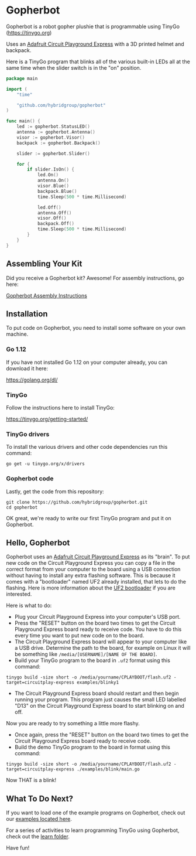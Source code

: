 # Gopherbot

Gopherbot is a robot gopher plushie that is programmable using TinyGo (https://tinygo.org)

Uses an [Adafruit Circuit Playground Express](https://www.adafruit.com/product/3333) with a 3D printed helmet and backpack.

Here is a TinyGo program that blinks all of the various built-in LEDs all at the same time when the slider switch is in the "on" position.

```go
package main

import (
	"time"

	"github.com/hybridgroup/gopherbot"
)

func main() {
	led := gopherbot.StatusLED()
	antenna := gopherbot.Antenna()
	visor := gopherbot.Visor()
	backpack := gopherbot.Backpack()

	slider := gopherbot.Slider()

	for {
		if slider.IsOn() {
			led.On()
			antenna.On()
			visor.Blue()
			backpack.Blue()
			time.Sleep(500 * time.Millisecond)

			led.Off()
			antenna.Off()
			visor.Off()
			backpack.Off()
			time.Sleep(500 * time.Millisecond)
		}
	}
}
```

## Assembling Your Kit

Did you receive a Gopherbot kit? Awesome! For assembly instructions, go here:

[Gopherbot Assembly Instructions](./assembly/README.md)

## Installation

To put code on Gopherbot, you need to install some software on your own machine.

### Go 1.12

If you have not installed Go 1.12 on your computer already, you can download it here:

https://golang.org/dl/

### TinyGo

Follow the instructions here to install TinyGo:

https://tinygo.org/getting-started/

### TinyGo drivers

To install the various drivers and other code dependencies run this command:

```
go get -u tinygo.org/x/drivers
```

### Gopherbot code

Lastly, get the code from this repository:

```
git clone https://github.com/hybridgroup/gopherbot.git
cd gopherbot
```

OK great, we're ready to write our first TinyGo program and put it on Gopherbot.

## Hello, Gopherbot

Gopherbot uses an [Adafruit Circuit Playground Express](https://www.adafruit.com/product/3333) as its "brain". To put new code on the Circuit Playground Express you can copy a file in the correct format from your computer to the board using a USB connection without having to install any extra flashing software. This is because it comes with a "bootloader" named UF2 already installed, that lets to do the flashing. Here is more information about the [UF2 bootloader](https://github.com/Microsoft/uf2) if you are interested.

Here is what to do:

- Plug your Circuit Playground Express into your computer's USB port.
- Press the "RESET" button on the board two times to get the Circuit Playground Express board ready to receive code. You have to do this every time you want to put new code on to the board.
- The Circuit Playground Express board will appear to your computer like a USB drive. Determine the path to the board, for example on Linux it will be something like `/media/[USERNAME]/[NAME OF THE BOARD]`.
- Build your TinyGo program to the board in `.uf2` format using this command:

```shell
tinygo build -size short -o /media/yourname/CPLAYBOOT/flash.uf2 -target=circuitplay-express examples/blinky1
```

- The Circuit Playground Express board should restart and then begin running your program. This program just causes the small LED labelled "D13" on the Circuit Playground Express board to start blinking on and off.

Now you are ready to try something a little more flashy.

- Once again, press the "RESET" button on the board two times to get the Circuit Playground Express board ready to receive code.
- Build the demo TinyGo program to the board in format using this command:

```shell
tinygo build -size short -o /media/yourname/CPLAYBOOT/flash.uf2 -target=circuitplay-express ./examples/blink/main.go
```

Now THAT is a blink!

## What To Do Next?

If you want to load one of the example programs on Gopherbot, check out our [examples located here](./examples/README.md).

For a series of activities to learn programming TinyGo using Gopherbot, check out the [learn folder](./learn/README.md).

Have fun!
